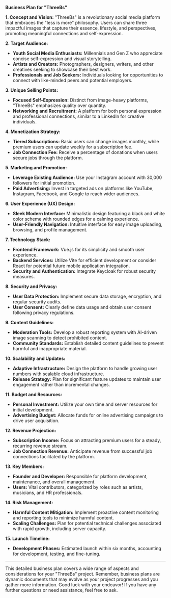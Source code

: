 **Business Plan for "ThreeBs"**

**1. Concept and Vision:**
"ThreeBs" is a revolutionary social media platform that embraces the "less is more" philosophy. Users can share three impactful images that capture their essence, lifestyle, and perspectives, promoting meaningful connections and self-expression.

**2. Target Audience:**
- **Youth Social Media Enthusiasts:** Millennials and Gen Z who appreciate concise self-expression and visual storytelling.
- **Artists and Creators:** Photographers, designers, writers, and other creatives seeking to showcase their best work.
- **Professionals and Job Seekers:** Individuals looking for opportunities to connect with like-minded peers and potential employers.

**3. Unique Selling Points:**
- **Focused Self-Expression:** Distinct from image-heavy platforms, "ThreeBs" emphasizes quality over quantity.
- **Networking and Recruitment:** A platform for both personal expression and professional connections, similar to a LinkedIn for creative individuals.

**4. Monetization Strategy:**
- **Tiered Subscriptions:** Basic users can change images monthly, while premium users can update weekly for a subscription fee.
- **Job Connection Fee:** Receive a percentage of donations when users secure jobs through the platform.

**5. Marketing and Promotion:**
- **Leverage Existing Audience:** Use your Instagram account with 30,000 followers for initial promotion.
- **Paid Advertising:** Invest in targeted ads on platforms like YouTube, Instagram, Facebook, and Google to reach wider audiences.

**6. User Experience (UX) Design:**
- **Sleek Modern Interface:** Minimalistic design featuring a black and white color scheme with rounded edges for a calming experience.
- **User-Friendly Navigation:** Intuitive interface for easy image uploading, browsing, and profile management.

**7. Technology Stack:**
- **Frontend Framework:** Vue.js for its simplicity and smooth user experience.
- **Backend Services:** Utilize Vite for efficient development or consider React for potential future mobile application integration.
- **Security and Authentication:** Integrate Keycloak for robust security measures.

**8. Security and Privacy:**
- **User Data Protection:** Implement secure data storage, encryption, and regular security audits.
- **User Consent:** Clearly define data usage and obtain user consent following privacy regulations.

**9. Content Guidelines:**
- **Moderation Tools:** Develop a robust reporting system with AI-driven image scanning to detect prohibited content.
- **Community Standards:** Establish detailed content guidelines to prevent harmful and inappropriate material.

**10. Scalability and Updates:**
- **Adaptive Infrastructure:** Design the platform to handle growing user numbers with scalable cloud infrastructure.
- **Release Strategy:** Plan for significant feature updates to maintain user engagement rather than incremental changes.

**11. Budget and Resources:**
- **Personal Investment:** Utilize your own time and server resources for initial development.
- **Advertising Budget:** Allocate funds for online advertising campaigns to drive user acquisition.

**12. Revenue Projection:**
- **Subscription Income:** Focus on attracting premium users for a steady, recurring revenue stream.
- **Job Connection Revenue:** Anticipate revenue from successful job connections facilitated by the platform.

**13. Key Members:**
- **Founder and Developer:** Responsible for platform development, maintenance, and overall management.
- **Users:** Vital contributors, categorized by roles such as artists, musicians, and HR professionals.

**14. Risk Management:**
- **Harmful Content Mitigation:** Implement proactive content monitoring and reporting tools to minimize harmful content.
- **Scaling Challenges:** Plan for potential technical challenges associated with rapid growth, including server capacity.

**15. Launch Timeline:**
- **Development Phases:** Estimated launch within six months, accounting for development, testing, and fine-tuning.

---

This detailed business plan covers a wide range of aspects and considerations for your "ThreeBs" project. Remember, business plans are dynamic documents that may evolve as your project progresses and you gather more information. Good luck with your endeavor! If you have any further questions or need assistance, feel free to ask.